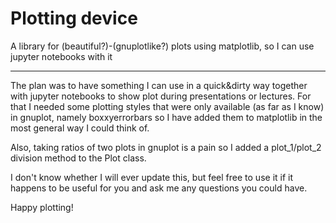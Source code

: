 # Plotting device

A library for (beautiful?)-(gnuplotlike?) plots using matplotlib, so I can use jupyter notebooks with it

------

The plan was to have something I can use in a quick&dirty way together with jupyter notebooks to show plot during presentations or lectures.
For that I needed some plotting styles that were only available (as far as I know) in gnuplot, namely boxxyerrorbars so I have added them to matplotlib in the most general way I could think of.

Also, taking ratios of two plots in gnuplot is a pain so I added a plot_1/plot_2 division method to the Plot class.

I don't know whether I will ever update this, but feel free to use it if it happens to be useful for you and ask me any questions you could have.

Happy plotting!
